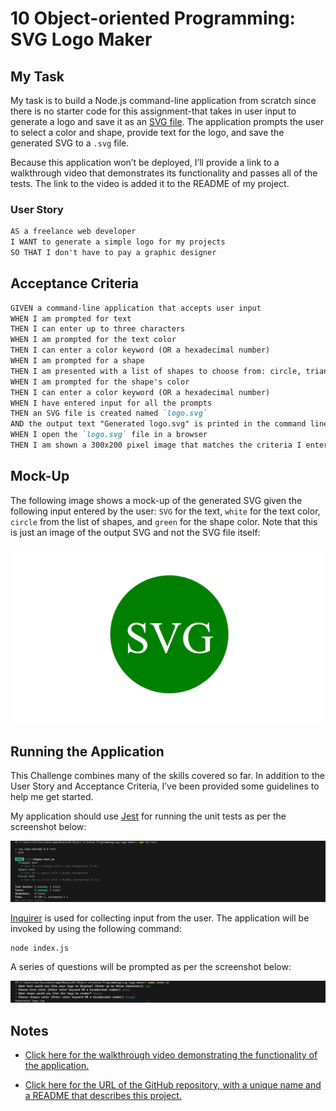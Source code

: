 # 10 Object-oriented Programming: SVG Logo Maker

## My Task

My task is to build a Node.js command-line application from scratch since there is no starter code for this assignment-that takes in user input to generate a logo and save it as an [SVG file](https://en.wikipedia.org/wiki/Scalable_Vector_Graphics). The application prompts the user to select a color and shape, provide text for the logo, and save the generated SVG to a `.svg` file.

Because this application won’t be deployed, I’ll provide a link to a walkthrough video that demonstrates its functionality and passes all of the tests. The link to the video is added it to the README of my project.

### User Story

```md
AS a freelance web developer
I WANT to generate a simple logo for my projects
SO THAT I don't have to pay a graphic designer
```

## Acceptance Criteria

```md
GIVEN a command-line application that accepts user input
WHEN I am prompted for text
THEN I can enter up to three characters
WHEN I am prompted for the text color
THEN I can enter a color keyword (OR a hexadecimal number)
WHEN I am prompted for a shape
THEN I am presented with a list of shapes to choose from: circle, triangle, and square
WHEN I am prompted for the shape's color
THEN I can enter a color keyword (OR a hexadecimal number)
WHEN I have entered input for all the prompts
THEN an SVG file is created named `logo.svg`
AND the output text "Generated logo.svg" is printed in the command line
WHEN I open the `logo.svg` file in a browser
THEN I am shown a 300x200 pixel image that matches the criteria I entered
```

## Mock-Up

The following image shows a mock-up of the generated SVG given the following input entered by the user: `SVG` for the text, `white` for the text color, `circle` from the list of shapes, and `green` for the shape color. Note that this is just an image of the output SVG and not the SVG file itself:

![Image showing a green circle with white text that reads "SVG.".](./Images/10-oop-homework-demo.png)

## Running the Application

This Challenge combines many of the skills covered so far. In addition to the User Story and Acceptance Criteria, I’ve been provided some guidelines to help me get started.

My application should use [Jest](https://www.npmjs.com/package/jest) for running the unit tests as per the screenshot below:

![Screenshot showing a test is ran.](./Images/test-screenshot.png)

[Inquirer](https://www.npmjs.com/package/inquirer/v/8.2.4) is used for collecting input from the user. The application will be invoked by using the following command:

```bash
node index.js
```

A series of questions will be prompted as per the screenshot below:

![Screenshot showing the program is ran.](./Images/run-screenshot.png)

## Notes

- [Click here for the walkthrough video demonstrating the functionality of the application.]()

- [Click here for the URL of the GitHub repository, with a unique name and a README that describes this project.](https://github.com/BadrulBorhanudin/svg-logo-maker)
